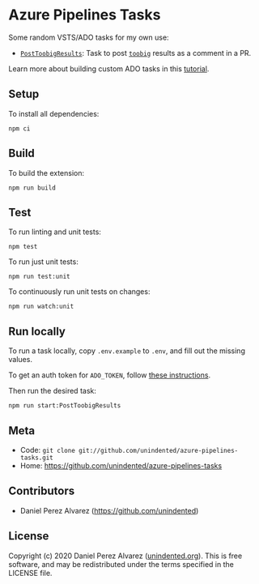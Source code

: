 # Azure Pipelines Tasks

Some random VSTS/ADO tasks for my own use:

- [`PostToobigResults`](./src/PostToobigResults): Task to post [`toobig`](https://github.com/unindented/toobig) results as a comment in a PR.

Learn more about building custom ADO tasks in this [tutorial](https://docs.microsoft.com/en-us/azure/devops/extend/develop/add-build-task).

## Setup

To install all dependencies:

```
npm ci
```

## Build

To build the extension:

```
npm run build
```

## Test

To run linting and unit tests:

```
npm test
```

To run just unit tests:

```
npm run test:unit
```

To continuously run unit tests on changes:

```
npm run watch:unit
```

## Run locally

To run a task locally, copy `.env.example` to `.env`, and fill out the missing values.

To get an auth token for `ADO_TOKEN`, follow [these instructions](https://docs.microsoft.com/en-us/azure/devops/organizations/accounts/use-personal-access-tokens-to-authenticate).

Then run the desired task:

```
npm run start:PostToobigResults
```

## Meta

- Code: `git clone git://github.com/unindented/azure-pipelines-tasks.git`
- Home: <https://github.com/unindented/azure-pipelines-tasks>

## Contributors

- Daniel Perez Alvarez (<https://github.com/unindented>)

## License

Copyright (c) 2020 Daniel Perez Alvarez ([unindented.org](https://unindented.org/)). This is free software, and may be redistributed under the terms specified in the LICENSE file.
